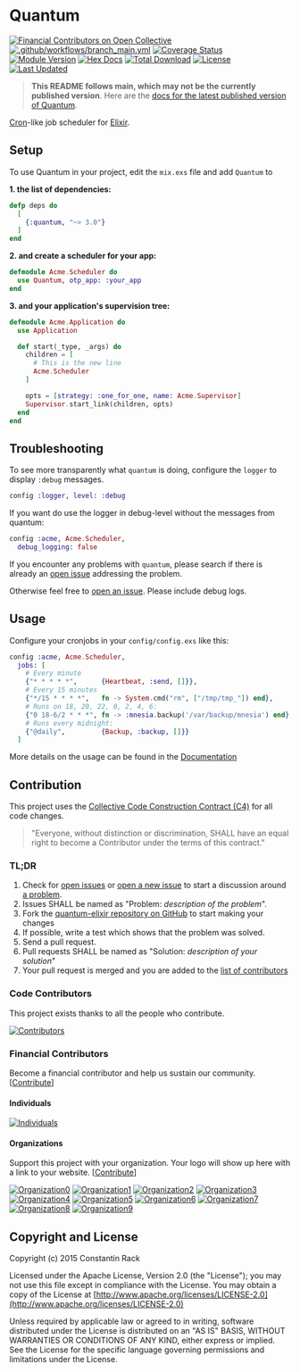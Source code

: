 # Quantum

[![Financial Contributors on Open Collective](https://opencollective.com/quantum/all/badge.svg?label=financial+contributors)](https://opencollective.com/quantum)
[![.github/workflows/branch_main.yml](https://github.com/quantum-elixir/quantum-core/actions/workflows/branch_main.yml/badge.svg)](https://github.com/quantum-elixir/quantum-core/actions/workflows/branch_main.yml)
[![Coverage Status](https://coveralls.io/repos/quantum-elixir/quantum-core/badge.svg?branch=main)](https://coveralls.io/r/quantum-elixir/quantum-core?branch=main)
[![Module Version](https://img.shields.io/hexpm/v/quantum.svg)](https://hex.pm/packages/quantum)
[![Hex Docs](https://img.shields.io/badge/hex-docs-lightgreen.svg)](https://hexdocs.pm/quantum/)
[![Total Download](https://img.shields.io/hexpm/dt/quantum.svg)](https://hex.pm/packages/quantum)
[![License](https://img.shields.io/hexpm/l/quantum.svg)](https://github.com/quantum-elixir/quantum-core/blob/main/LICENSE)
[![Last Updated](https://img.shields.io/github/last-commit/quantum-elixir/quantum-core.svg)](https://github.com/quantum-elixir/quantum-core/commits/main)

> **This README follows main, which may not be the currently published version**. Here are the
[docs for the latest published version of Quantum](https://hexdocs.pm/quantum/readme.html).

[Cron](https://en.wikipedia.org/wiki/Cron)-like job scheduler for [Elixir](http://elixir-lang.org/).

## Setup

To use Quantum in your project, edit the `mix.exs` file and add `Quantum` to

**1. the list of dependencies:**
```elixir
defp deps do
  [
    {:quantum, "~> 3.0"}
  ]
end
```

**2. and create a scheduler for your app:**
```elixir
defmodule Acme.Scheduler do
  use Quantum, otp_app: :your_app
end
```

**3. and your application's supervision tree:**
```elixir
defmodule Acme.Application do
  use Application

  def start(_type, _args) do
    children = [
      # This is the new line
      Acme.Scheduler
    ]

    opts = [strategy: :one_for_one, name: Acme.Supervisor]
    Supervisor.start_link(children, opts)
  end
end
```

## Troubleshooting

To see more transparently what `quantum` is doing, configure the `logger` to display `:debug` messages.

```elixir
config :logger, level: :debug
```

If you want do use the logger in debug-level without the messages from quantum:

```elixir
config :acme, Acme.Scheduler,
  debug_logging: false
```

If you encounter any problems with `quantum`, please search if there is already an
  [open issue](https://github.com/quantum-elixir/quantum-core/issues) addressing the problem.

Otherwise feel free to [open an issue](https://github.com/quantum-elixir/quantum-core/issues/new). Please include debug logs.

## Usage

Configure your cronjobs in your `config/config.exs` like this:

```elixir
config :acme, Acme.Scheduler,
  jobs: [
    # Every minute
    {"* * * * *",      {Heartbeat, :send, []}},
    # Every 15 minutes
    {"*/15 * * * *",   fn -> System.cmd("rm", ["/tmp/tmp_"]) end},
    # Runs on 18, 20, 22, 0, 2, 4, 6:
    {"0 18-6/2 * * *", fn -> :mnesia.backup('/var/backup/mnesia') end},
    # Runs every midnight:
    {"@daily",         {Backup, :backup, []}}
  ]
```

More details on the usage can be found in the [Documentation](https://hexdocs.pm/quantum/configuration.html)

## Contribution

This project uses the [Collective Code Construction Contract (C4)](http://rfc.zeromq.org/spec:42/C4/) for all code changes.

> "Everyone, without distinction or discrimination, SHALL have an equal right to become a Contributor under the terms of this contract."

### TL;DR

1. Check for [open issues](https://github.com/quantum-elixir/quantum-core/issues) or [open a new issue](https://github.com/quantum-elixir/quantum-core/issues/new) to start a discussion around [a problem](https://www.youtube.com/watch?v=_QF9sFJGJuc).
2. Issues SHALL be named as "Problem: _description of the problem_".
3. Fork the [quantum-elixir repository on GitHub](https://github.com/quantum-elixir/quantum-core) to start making your changes
4. If possible, write a test which shows that the problem was solved.
5. Send a pull request.
6. Pull requests SHALL be named as "Solution: _description of your solution_"
7. Your pull request is merged and you are added to the [list of contributors](https://github.com/quantum-elixir/quantum-core/graphs/contributors)

### Code Contributors

This project exists thanks to all the people who contribute.

[![Contributors](https://opencollective.com/quantum/contributors.svg?width=890&button=false)](https://github.com/quantum-elixir/quantum-core/graphs/contributors)

### Financial Contributors

Become a financial contributor and help us sustain our community. [[Contribute](https://opencollective.com/quantum/contribute)]

#### Individuals

[![Individuals](https://opencollective.com/quantum/individuals.svg?width=890)](https://opencollective.com/quantum)

#### Organizations

Support this project with your organization. Your logo will show up here with a link to your website. [[Contribute](https://opencollective.com/quantum/contribute)]

[![Organization0](https://opencollective.com/quantum/organization/0/avatar.svg)](https://opencollective.com/quantum/organization/0/website)
[![Organization1](https://opencollective.com/quantum/organization/1/avatar.svg)](https://opencollective.com/quantum/organization/1/website)
[![Organization2](https://opencollective.com/quantum/organization/2/avatar.svg)](https://opencollective.com/quantum/organization/2/website)
[![Organization3](https://opencollective.com/quantum/organization/3/avatar.svg)](https://opencollective.com/quantum/organization/3/website)
[![Organization4](https://opencollective.com/quantum/organization/4/avatar.svg)](https://opencollective.com/quantum/organization/4/website)
[![Organization5](https://opencollective.com/quantum/organization/5/avatar.svg)](https://opencollective.com/quantum/organization/5/website)
[![Organization6](https://opencollective.com/quantum/organization/6/avatar.svg)](https://opencollective.com/quantum/organization/6/website)
[![Organization7](https://opencollective.com/quantum/organization/7/avatar.svg)](https://opencollective.com/quantum/organization/7/website)
[![Organization8](https://opencollective.com/quantum/organization/8/avatar.svg)](https://opencollective.com/quantum/organization/8/website)
[![Organization9](https://opencollective.com/quantum/organization/9/avatar.svg)](https://opencollective.com/quantum/organization/9/website)

## Copyright and License

Copyright (c) 2015 Constantin Rack

Licensed under the Apache License, Version 2.0 (the "License");
you may not use this file except in compliance with the License.
You may obtain a copy of the License at [http://www.apache.org/licenses/LICENSE-2.0](http://www.apache.org/licenses/LICENSE-2.0)

Unless required by applicable law or agreed to in writing, software
distributed under the License is distributed on an "AS IS" BASIS,
WITHOUT WARRANTIES OR CONDITIONS OF ANY KIND, either express or implied.
See the License for the specific language governing permissions and
limitations under the License.
